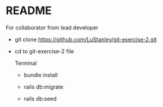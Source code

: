 # README

For collaborator from lead developer

  * git clone https://github.com/LuStanley/git-exercise-2.git

  * cd to git-exercise-2 file

    Terminal

      * bundle install 

      * rails db:migrate

      * rails db:seed

